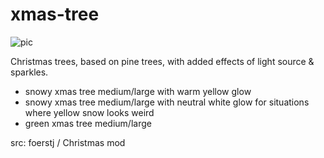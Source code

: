 # xmas-tree

![pic](pic.jpg)

Christmas trees, based on pine trees, with added effects of light source & sparkles.
- snowy xmas tree medium/large with warm yellow glow
- snowy xmas tree medium/large with neutral white glow for situations where yellow snow looks weird
- green xmas tree medium/large

src: foerstj / Christmas mod
